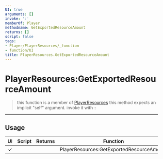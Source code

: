 ```yaml
---
UI: true
arguments: []
invoke: ':'
memberOf: Player
methodname: GetExportedResourceAmount
returns: []
script: false
tags:
- Player/PlayerResources/_function
- function/UI
title: PlayerResources.GetExportedResourceAmount
---
```

# PlayerResources:GetExportedResourceAmount
> this function is a member of [PlayerResources](civ-6/lua/PlayerResources.md)
> this method expects an implicit "self" argument. invoke it with `:`
-----
## Usage
|  UI | Script | Returns | Function | Arguments |
|:---:|:------:|-------:|:--------:|:---------|
|✓| ||PlayerResources:GetExportedResourceAmount||
